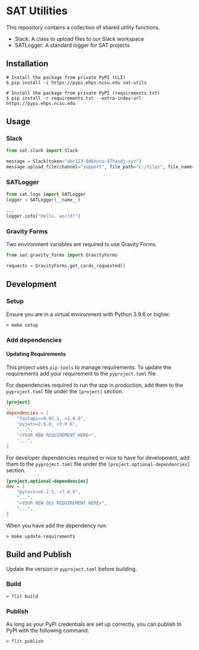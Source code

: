 # SAT Utilities

This repository contains a collection of shared utility functions.

- Slack: A class to upload files to our Slack workspace
- SATLogger: A standard logger for SAT projects

## Installation

```shell
# Install the package from private PyPI (CLI)
$ pip install -i https://pypi.ehps.ncsu.edu sat-utils

# Install the package from private PyPI (requirements.txt)
$ pip install -r requirements.txt --extra-index-url https://pypi.ehps.ncsu.edu
```

## Usage

### Slack

```python
from sat.slack import Slack

message = Slack(token="abc123-8dkhnna-97hasdj-xyz")
message.upload_file(channel="support", file_path="C:/files", file_name="support.pdf", file_type="", title="Support manual v3.2", initial_comment="Woot!")
```

### SATLogger

```python
from sat.logs import SATLogger
logger = SATLogger(__name__)

...
logger.info("Hello, world!")
```

### Gravity Forms

Two environment variables are required to use Gravity Forms.

```python
from sat.gravity_forms import GravityForms

requests = GravityForms.get_cards_requested()
```

## Development

### Setup

Ensure you are in a virtual environment with Python 3.9.6 or higher.

```shell
> make setup
```

### Add dependencies

#### Updating Requirements

This project uses `pip-tools` to manage requirements. To update the requirements add your requirement
to the `pyproject.toml` file.

For dependencies required to run the app in production, add them to the `pyproject.toml` file under the `[project]` section.

```toml
[project]
...
dependencies = [
    "fastapi>=0.95.1, <1.0.0",
    "pyjwt>=2.6.0, <3.0.0",
    "...",
    "<YOUR NEW REQUIREMENT HERE>",
    "...",
]
```

For developer dependencies required or nice to have for development, add them to the `pyproject.toml` file under the `[project.optional-dependencies]` section.

```toml
[project.optional-dependencies]
dev = [
    "pytest>=6.2.5, <7.0.0",
    "...",
    "<YOUR NEW DEV REQUIREMENT HERE>",
    "...",
]
```

When you have add the dependency run:

```shell
> make update-requirements
```

## Build and Publish

Update the version in `pyproject.toml` before building.

### Build

```shell
> flit build
```

### Publish

As long as your PyPI credentials are set up correctly, you can publish to PyPI with the following command:

```shell
> flit publish
```
